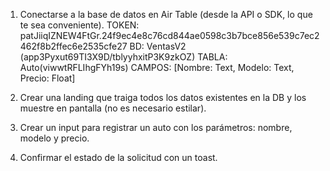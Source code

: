 1. Conectarse a la base de datos en Air Table (desde la API o SDK, lo que te sea conveniente).
   TOKEN: patJiiqIZNEW4FtGr.24f9ec4e8c76cd844ae0598c3b7bce856e539c7ec2462f8b2ffec6e2535cfe27
   BD: VentasV2 (app3Pyxut69TI3X9D/tblyyhxitP3K9zkOZ)
   TABLA: Auto(viwwtRFLIhgFYh19s)
   CAMPOS: [Nombre: Text, Modelo: Text, Precio: Float]

2. Crear una landing que traiga todos los datos existentes en la DB y los muestre en pantalla (no es necesario estilar).

3. Crear un input para registrar un auto con los parámetros: nombre, modelo y precio.

4. Confirmar el estado de la solicitud con un toast.

